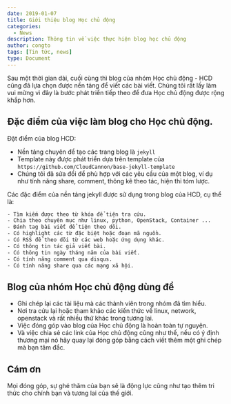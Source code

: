 ```yaml
---
date: 2019-01-07
title: Giới thiệu blog Học chủ động
categories:
  - News
description: Thông tin về việc thực hiện blog học chủ động 
author: congto
tags: [Tin tức, news]
type: Document
---
```

Sau một thời gian dài, cuối cùng thì blog của nhóm Học chủ động - HCD cũng đã lựa chọn được nền tảng để viết các bài viết. Chúng tôi rất lấy làm vui mừng vì đây là bước phát triển tiếp theo để đưa Học chủ động được rộng khắp hơn.
## Đặc điểm của việc làm blog cho Học chủ động.

Đặt điểm của blog HCD:
- Nền tảng chuyên để tạo các trang blog là `jekyll`
- Template này được phát triển dựa trên template của `https://github.com/CloudCannon/base-jekyll-template`
- Chúng tôi đã sửa đổi để phù hợp với các yêu cầu của một blog, ví dụ như tính năng share, comment, thông kê theo tác, hiện thỉ tóm lược.

Các đặc điểm của nền tảng jekyll được sử dụng trong blog của HCD, cụ thể là:

```sh
- Tìm kiếm được theo từ khóa để tiện tra cứu.
- Chia theo chuyên mục như linux, python, OpenStack, Container ...
- Đánh tag bài viết để tiện theo dõi.
- Có highlight các từ đặc biệt hoặc đoạn mã nguồn.
- Có RSS để theo dõi từ các web hoặc ứng dụng khác.
- Có thông tin tác giả viết bài.
- Có thông tin ngày tháng năm của bài viết.
- Có tính năng comment qua disqus.
- Có tính năng share qua các mạng xã hội.
```

## Blog của nhóm Học chủ động dùng để

- Ghi chép lại các tài liệu mà các thành viên trong nhóm đã tìm hiểu.
- Nơi tra cứu lại hoặc tham khảo các kiến thức về linux, network, openstack và rất nhiều thứ khác trong tương lai.
- Việc đóng góp vào blog của Học chủ động là hoàn toàn tự nguyện.
- Và việc chia sẻ các link của Học chủ động cũng như thế, nếu có ý định thương mại nó hãy quay lại đóng góp bằng cách viết thêm một ghi chép mà bạn tâm đắc.

## Cám ơn
Mọi đóng góp, sự ghé thăm của bạn sẽ là động lực cũng như tạo thêm tri thức cho chính bạn và tương lai của thế giới.
